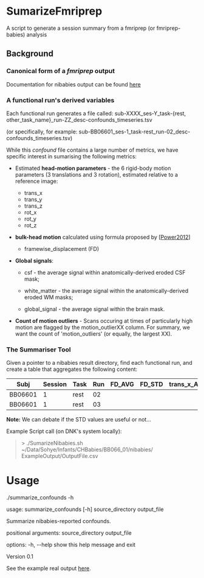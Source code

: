 # SumarizeFmriprep
 A script to generate a session summary from a fmriprep (or fmriprep-babies) analysis

## Background
### Canonical form of a *fmriprep* output

Documentation for nibabies output can be found [here](https://fmriprep.org/en/latest/outputs.html)





### A functional run's derived variables

Each functional run generates a file called: 
sub\-XXXX\_ses\-Y\_task\-{rest, other\_task\_name}\_run\-ZZ\_desc\-confounds\_timeseries.tsv

(or specifically, for example:
sub\-BB06601\_ses\-1\_task\-rest\_run\-02\_desc\-confounds\_timeseries.tsv)

While this *confound* file contains a large number of metrics, we have specific interest in sumarising the following metrics:

* Estimated **head-motion parameters** - the 6 rigid-body motion parameters (3 translations and 3 rotation), estimated relative to a reference image: 

	* trans_x 
	* trans_y 
	* trans_z 
	* rot_x 
	* rot_y 
	* rot_z

* **bulk-head motion** calculated using formula proposed by [[Power2012](https://www.sciencedirect.com/science/article/abs/pii/S1053811911011815?via%3Dihub)]
	* framewise_displacement (FD)

* **Global signals**:

	* csf - the average signal within anatomically-derived eroded CSF mask;
	
	* white_matter - the average signal within the anatomically-derived eroded WM masks;
	
	* global_signal - the average signal within the brain mask.

* **Count of motion outliers** - Scans occuring at times of particularly high motion are flagged by the motion\_outlierXX column. For summary, we want the count of 'motion_outliers' (or equally, the largest XX).  

### The Summariser Tool
Given a pointer to a nibabies result directory, find each functional run, and create a table that aggregates the following content:

| Subj    | Session | Task | Run | FD\_AVG | FD\_STD | trans\_x\_AVG | trans\_x\_STD | trans\_y\_AVG | trans\_y\_STD | trans\_z\_AVG | trans\_z\_STD | rot\_x\_AVG | rot\_x\_STD | rot\_y\_AVG | rot\_y\_STD |rot\_z\_AVG | rot\_z\_STD |  CSF | WM | Global | Outliers |
| ------- | ------- | ----| ----| ----| --- | --- | --- | --- | --- | --- | --- | --- | --- | --- | --- | --- | --- | --- | --- | --- | --- |
| BB06601 | 1       | rest | 02 |
| BB06601 | 1       | rest | 03 |


**Note:** We can debate if the STD values are useful or not...


Example Script call (on DNK's system locally):

> \> ./SumarizeNibabies.sh ~/Data/Sohye/Infants/CHBabies/BB066_01/nibabies/ ExampleOutput/OutputFile.csv

# Usage
./summarize_confounds -h

usage: summarize_confounds [-h] source_directory output_file

Summarize nibabies-reported confounds.

positional arguments:
  source_directory
  output_file

options:
  -h, --help        show this help message and exit

Version 0.1

  
See the example real output [here](ExampleOutput/OutputFile.csv).          






